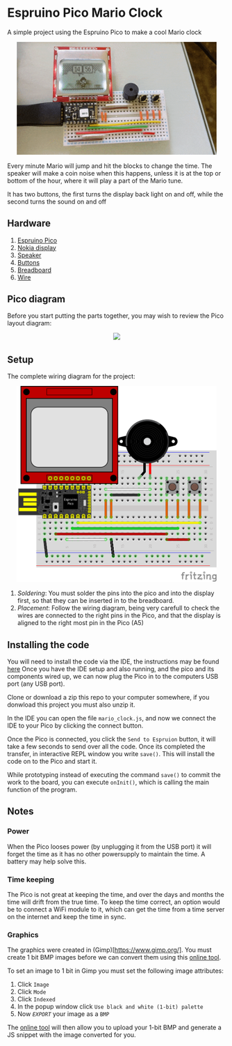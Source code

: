 # Espruino Pico Mario Clock
A simple project using the Espruino Pico to make a cool Mario clock
<p align="center">
  <img width="460" height="auto" src="mario_clock.gif">
</p>

Every minute Mario will jump and hit the blocks to change the time. The speaker will make a coin noise when this happens, unless it is at the top or bottom of the hour, where it will play a part of the Mario tune.

It has two buttons, the first turns the display back light on and off, while the second turns the sound on and off

## Hardware
1. [Espruino Pico](https://shop.pimoroni.com/products/espruino-pico)
2. [Nokia display](https://shop.pimoroni.com/products/graphic-lcd-84x48-nokia-5110)
3. [Speaker](https://shop.pimoroni.com/products/mini-speaker-pc-mount-12mm-2-048khz)
4. [Buttons](https://www.amazon.co.uk/gp/product/B01N67ICEC/ref=oh_aui_detailpage_o00_s00?ie=UTF8&psc=1)
5. [Breadboard](https://shop.pimoroni.com/products/colourful-mini-breadboard?variant=264820344)
6. [Wire](https://www.amazon.co.uk/Solderless-Flexible-Breadboard-Jumper-Arduino/dp/B00GX6V48C/ref=sr_1_19?ie=UTF8&qid=1532784726&sr=8-19&keywords=wires)

## Pico diagram
Before you start putting the parts together, you may wish to review the Pico layout diagram:
<p align="center">
  <img width="460" height="auto" src="https://espruino.microco.sm/api/v1/files/0fba6a2dac209e59435a7716430c1ef53fa242e0.png">
</p>

## Setup
The complete wiring diagram for the project:
<p align="center">
  <img width="460" height="auto" src="mario_clock.png">
</p>

1. *Soldering*:
You must solder the pins into the pico and into the display first, so that they can be inserted in to the breadboard.
2. *Placement*:
Follow the wiring diagram, being very carefull to check the wires are connected to the right pins in the Pico, and that the display is aligned to the right most pin in the Pico (A5)

## Installing the code
You will need to install the code via the IDE, the instructions may be found [here](https://www.espruino.com/Web+IDE)
Once you have the IDE setup and also running, and the pico and its components wired up, we can now plug the Pico in to the computers USB port (any USB port).

Clone or download a zip this repo to your computer somewhere, if you donwload this project you must also unzip it.

In the IDE you can open the file `mario_clock.js`, and now we connect the IDE to your Pico by clicking the connect button.

Once the Pico is connected, you click the `Send to Espruion` button, it will take a few seconds to send over all the code. Once its completed the transfer, in interactive REPL window you write `save()`. This will install the code on to the Pico and start it.

While prototyping instead of executing the command `save()` to commit the work to the board, you can execute `onInit()`, which is calling the main function of the program.
## Notes

### Power
When the Pico looses power (by unplugging it from the USB port) it will forget the time as it has no other powersupply to maintain the time. A battery may help solve this.

### Time keeping
The Pico is not great at keeping the time, and over the days and months the time will drift from the true time. To keep the time correct, an option would be to connect a WiFi module to it, which can get the time from a time server on the internet and keep the time in sync.

### Graphics
The graphics were created in (Gimp)[https://www.gimp.org/]. You must create 1 bit BMP images before we can convert them using this [online tool](https://www.espruino.com/Image+Converter).

To set an image to 1 bit in Gimp you must set the following image attributes:

1. Click `Image`	
2. Click `Mode`
3. Click `Indexed`
4. In the popup window click `Use black and white (1-bit) palette`
5. Now _`EXPORT`_ your image as a `BMP`

The [online tool](https://www.espruino.com/Image+Converter) will then allow you to upload your 1-bit BMP and generate a JS snippet with the image converted for you.
